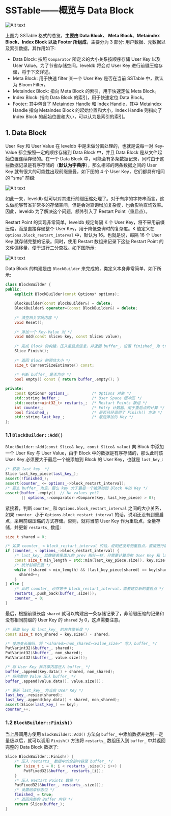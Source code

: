 # SSTable——概览与 Data Block

![Alt text](images/1629167804004.png)

上图为 SSTable 格式的总览，**主要由 Data Block、 Meta Block、Metaindex Block、Index Block 以及 Footer 所组成**，主要分为 3 部分: 用户数据、元数据以及索引数据，其作用如下:

- Data Block: 按照 `Comparator` 所定义的大小关系按顺序存储 User Key 以及 User Value。为了节省存储空间，leveldb 将会对 User Key 进行前缀压缩存储，将于下文详述。
- Meta Block: 用于快速 filter 某一个 User Key 是否在当前 SSTable 中，默认为 Bloom Filter。
- Metaindex Block: 指向 Meta Block 的索引，用于快速定位 Meta Block。
- Index Block: 指向 Data Block 的索引，用于快速定位 Data Block。
- Footer: 其中包含了 Metaindex Handle 和 Index Handle，其中 Metaindex Handle 指向 Metaindex Block 的起始位置和大小，Index Handle 则指向了 Index Block 的起始位置和大小，可以认为是索引的索引。

## 1. Data Block

User Key 和 User Value 在 leveldb 中是未做分离处理的，也就是说每一对 Key-Value 都会按照一定的顺序存储到 Data Block 中，并且 Data Block 是从文件起始位置连续存储的。在一个 Data Block 中，可能会有多条数据记录，同时由于这些数据记录是有序存储的（**默认为字典序**），那么相邻的两条数据之间的 User Key 就有很大的可能性出现前缀重叠，如下图的 4 个 User Key，它们都具有相同的 "sma" 前缀:

![Alt text](images/1629171038940.png)

如此一来，leveldb 就可以对其进行前缀压缩处理了。对于有序的字符串而言，这么做能够节省非常多的存储空间，但是会对查询增加复杂度，也会影响查询效率。因此，leveldb 为了解决这个问题，额外引入了 Restart Point（重启点）。

Restart Point 的实现非常简单，leveldb 规定每隔 K 个 User Key，将不采用前缀压缩，而是直接存储整个 User Key，用于降低查询时的复杂度。K 值定义在 `Options.block_restart_interval` 中，默认为 16。也就是说，每隔 16 个 User Key 就存储完整的记录。同时，使用 Restart 数组来记录下这些 Restart Point 的文件偏移量，便于进行二分查找。如下图所示:

![Alt text](images/1629179035821.png)

Data Block 的构建是由 `BlockBuilder` 来完成的，类定义本身非常简单，如下所示:

```cpp
class BlockBuilder {
public:
    explicit BlockBuilder(const Options* options);
    
    BlockBuilder(const BlockBuilder&) = delete;
    BlockBuilder& operator=(const BlockBuilder&) = delete;
    
    /* 清空相关字段内容 */
    void Reset();
    
    /* 添加一个 Key-Value 对 */
    void Add(const Slice& key, const Slice& value);
    
    /* 完成 Block 的构建，压入重启点信息，并返回 buffer_，设置 finished_ 为 true */
    Slice Finish();
    
    /* 返回 Block 的预估大小 */
    size_t CurrentSizeEstimate() const;
    
    /* 判断 buffer_ 是否为空 */
    bool empty() const { return buffer_.empty(); }

private:
    const Options* options_;          /* Options 对象 */
    std::string buffer_;              /* User Space 缓冲区 */
    std::vector<uint32_t> restarts_;  /* Restart Points 数组 */
    int counter_;                     /* Entry 计数器，用于重启点的计算 */
    bool finished_;                   /* 是否已经调用了 Finish() 方法 */
    std::string last_key_;            /* 最后添加的 Key */
};
```

### 1.1 `BlockBuilder::Add()`

`BlockBuilder::Add(const Slice& key, const Slice& value)` 向 Block 中添加一个 User Key 与 User Value，由于 Block 中的数据是有序存储的，那么此时该 User Key 必须要大于最后一个被添加到 Block 的 User Key，也就是 `last_key_`:

```cpp
/* 获取 last_key_ */
Slice last_key_piece(last_key_);
assert(!finished_);
assert(counter_ <= options_->block_restart_interval);
/* 要么 buffer_ 为空，要么 key 大于最后一个被添加到 Block 中的 Key */
assert(buffer_.empty()  // No values yet?
       || options_->comparator->Compare(key, last_key_piece) > 0);
```

紧接着，判断 `counter_` 和 `Options.block_restart_interval` 之间的大小关系，如果 `counter_` 小于 `Options.block_restart_interval` 的话，说明还没有到重启点，采用前缀压缩的方式存储。否则，就将当前 User Key 作为重启点，全量存储，并更新 `restarts_` 数组:

```cpp
size_t shared = 0;

/* 如果 counter_ < block_restart_interval 的话，说明还没有到重启点，直接进行前缀压缩处理 */
if (counter_ < options_->block_restart_interval) {
    /* last_key_ 就像链表里面儿的 prev 指针一样，只需要计算当前 User Key 和 last_key_ 有多少重合度即可 */
    const size_t min_length = std::min(last_key_piece.size(), key.size());
    /* 统计前缀长度 */
    while ((shared < min_length) && (last_key_piece[shared] == key[shared])) {
      shared++;
    }
} else {
    /* 此时 counter_ 必然等于 block_restart_interval，需要建立新的重启点 */
    restarts_.push_back(buffer_.size());
    counter_ = 0;
}
```

最后，根据前缀长度 `shared` 就可以构建出一条存储记录了，非前缀压缩的记录和没有相同前缀的 User Key 的 `shared` 为 0，这点需要注意。

```cpp
/* 获取 key 和 last_key_ 的非共享长度 */
const size_t non_shared = key.size() - shared;

/* 使用变长编码，将 "<shared><non_shared><value_size>" 写入 buffer_ */
PutVarint32(&buffer_, shared);
PutVarint32(&buffer_, non_shared);
PutVarint32(&buffer_, value.size());

/* 将 User Key 非共享内容压入 buffer_ */
buffer_.append(key.data() + shared, non_shared);
/* 将完整的 Value 压入 buffer_ */
buffer_.append(value.data(), value.size());

/* 更新 last_key_ 为当前 User Key */
last_key_.resize(shared);
last_key_.append(key.data() + shared, non_shared);
assert(Slice(last_key_) == key);
counter_++;
```

### 1.2 `BlockBuilder::Finish()`

当上层调用方使用 `BlockBuilder::Add()` 方法向 `buffer_` 中添加数据并达到一定量级以后，就可以调用 `Finish()` 方法将 `restarts_` 数组压入到 `buffer_` 中并返回完整的 Data Block 数据了:

```cpp
Slice BlockBuilder::Finish() {
    /* 压入 restarts_ 数组中的全部内容至 buffer_ */
    for (size_t i = 0; i < restarts_.size(); i++) {
        PutFixed32(&buffer_, restarts_[i]);
    }
    /* 压入 Restart Points 数量 */
    PutFixed32(&buffer_, restarts_.size());
    /* 设置结束标志位 */
    finished_ = true;
    /* 返回完整的 Buffer 内容 */
    return Slice(buffer_);
}
```